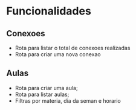# Funcionalidades

## Conexoes

- Rota para listar o total de conexoes realizadas
- Rota para criar uma nova conexao

## Aulas

- Rota para criar uma aula;
- Rota para listar aulas;
- Filtras por materia, dia da seman e horario
